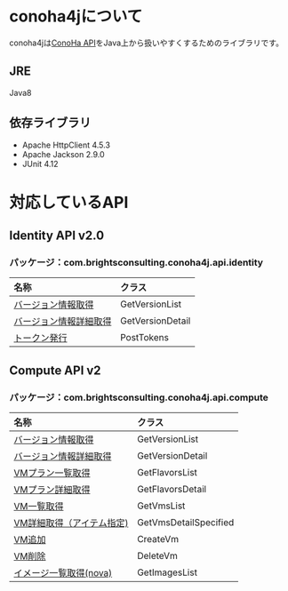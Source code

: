 # conoha4jについて
conoha4jは[ConoHa API](https://www.conoha.jp/docs/)をJava上から扱いやすくするためのライブラリです。
## JRE
Java8
## 依存ライブラリ
- Apache HttpClient 4.5.3
- Apache Jackson 2.9.0
- JUnit 4.12

# 対応しているAPI

## Identity API v2.0

### パッケージ：com.brightsconsulting.conoha4j.api.identity

|名称|クラス|
|:--|:--|
|[バージョン情報取得](https://cloud.z.com/sg/ja/cloud/docs/identity-get_version_list.html)|GetVersionList|
|[バージョン情報詳細取得](https://www.conoha.jp/docs/identity-get_version_detail.html)|GetVersionDetail|
|[トークン発行](https://www.conoha.jp/docs/identity-post_tokens.html)|PostTokens|

## Compute API v2

### パッケージ：com.brightsconsulting.conoha4j.api.compute

|名称|クラス|
|:--|:--|
|[バージョン情報取得](https://www.conoha.jp/docs/compute-get_version_list.html)|GetVersionList|
|[バージョン情報詳細取得](https://www.conoha.jp/docs/compute-get_version_detail.html)|GetVersionDetail|
|[VMプラン一覧取得](https://www.conoha.jp/docs/compute-get_flavors_list.html)|GetFlavorsList|
|[VMプラン詳細取得](https://www.conoha.jp/docs/compute-get_flavors_detail.html)|GetFlavorsDetail|
|[VM一覧取得](https://www.conoha.jp/docs/compute-get_vms_list.html)|GetVmsList|
|[VM詳細取得（アイテム指定) ](https://www.conoha.jp/docs/compute-get_vms_detail_specified.html)|GetVmsDetailSpecified|
|[VM追加](https://www.conoha.jp/docs/compute-create_vm.html)|CreateVm|
|[VM削除](https://www.conoha.jp/docs/compute-delete_vm.html)|DeleteVm|
|[イメージ一覧取得(nova) ](https://www.conoha.jp/docs/compute-get_images_list.html)|GetImagesList|
